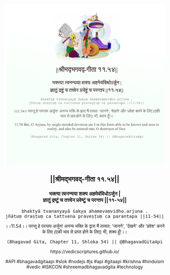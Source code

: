<img src="../../asset/BG_11_54.png"/>
<center><h2>||श्रीमद्‍भगवद्‍-गीता ११.५४||</h2>
<h3>भक्त्या त्वनन्यया शक्य अहमेवंविधोऽर्जुन |<br/>ज्ञातुं द्रष्टुं च तत्त्वेन प्रवेष्टुं च परन्तप ||११-५४||</h3>
<pre>bhaktyā tvananyayā śakya ahamevaṃvidho.arjuna .<br/>jñātuṃ draṣṭuṃ ca tattvena praveṣṭuṃ ca parantapa ||11-54||</pre>
<p>।।11.54।। परन्तु हे परन्तप अर्जुन! अनन्य भक्ति के द्वारा मैं तत्त्वत: 'जानने', 'देखने' और 'प्रवेश' करने के लिए (एकी भाव से प्राप्त होने के लिए) भी, शक्य हूँ!।।</p>
<pre>(Bhagavad Gita, Chapter 11, Shloka 54) || @BhagavadGitaApi</pre><p>https://vedicscriptures.github.io/</p><p>#API #bhagavadgitaapi #slok #nodejs #js #api #gitaapi #krishna #hinduism #vedic #ISKCON #shreemadbhagavadgita #technology</p></center>